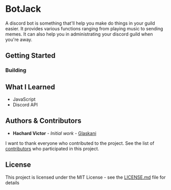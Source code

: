 # BotJack

A discord bot is something that'll help you make do things in your guild easier. It provides various functions ranging from playing music to sending memes. It can also help you in administrating your discord guild when you're away.

## Getting Started

### Building

## What I Learned

- JavaScript
- Discord API

## Authors & Contributors

* **Hachard Victor** - *Initial work* - [Glaskani](https://github.com/Glaskani)

I want to thank everyone who contributed to the project.
See the list of [contributors](https://github.com/your/project/contributors) who participated in this project.

## License

This project is licensed under the MIT License - see the [LICENSE.md](LICENSE.md) file for details
